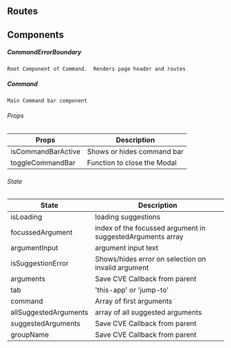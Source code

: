 ## Routes

## Components 

##### CommandErrorBoundary 
`Root Component of Command. 
 Renders page header and routes`
##### Command
`Main Command bar component`

###### Props
| Props              | Description                 |
| ------------------ | --------------------------- |
| isCommandBarActive | Shows or hides command bar  |
| toggleCommandBar   | Function to close the Modal |

###### State
| State                 | Description                                                |
| --------------------- | ---------------------------------------------------------- |
| isLoading             | loading suggestions                                        |
| focussedArgument      | index of the focussed argument in suggestedArguments array |
| argumentInput         | argument input text |
| isSuggestionError     | Shows/hides error on selection on invalid argument |
| arguments             | Save CVE Callback from parent |
| tab                   | 'this-app' or 'jump-to' |
| command               | Array of first arguments |
| allSuggestedArguments | array of all suggested arguments |
| suggestedArguments    | Save CVE Callback from parent |
| groupName             | Save CVE Callback from parent |

